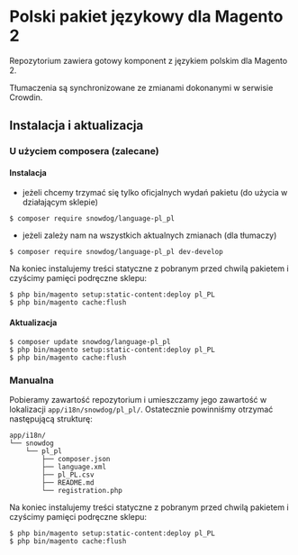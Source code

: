 Polski pakiet językowy dla Magento 2
==========
Repozytorium zawiera gotowy komponent z językiem polskim dla Magento 2.

Tłumaczenia są synchronizowane ze zmianami dokonanymi w serwisie Crowdin.

## Instalacja i aktualizacja

### U użyciem composera (zalecane)

#### Instalacja

* jeżeli chcemy trzymać się tylko oficjalnych wydań pakietu (do użycia w działającym sklepie)
```
$ composer require snowdog/language-pl_pl
```
* jeżeli zależy nam na wszystkich aktualnych zmianach (dla tłumaczy)
```
$ composer require snowdog/language-pl_pl dev-develop
```

Na koniec instalujemy treści statyczne z pobranym przed chwilą pakietem i czyścimy pamięci podręczne sklepu:
```
$ php bin/magento setup:static-content:deploy pl_PL
$ php bin/magento cache:flush
```

#### Aktualizacja
```
$ composer update snowdog/language-pl_pl
$ php bin/magento setup:static-content:deploy pl_PL
$ php bin/magento cache:flush
```

### Manualna
Pobieramy zawartość repozytorium i umieszczamy jego zawartość w lokalizacji `app/i18n/snowdog/pl_pl/`.
Ostatecznie powinniśmy otrzymać następującą strukturę:
```
app/i18n/
└── snowdog
    └── pl_pl
        ├── composer.json
        ├── language.xml
        ├── pl_PL.csv
        ├── README.md
        └── registration.php
```

Na koniec instalujemy treści statyczne z pobranym przed chwilą pakietem i czyścimy pamięci podręczne sklepu:
```
$ php bin/magento setup:static-content:deploy pl_PL
$ php bin/magento cache:flush
```
